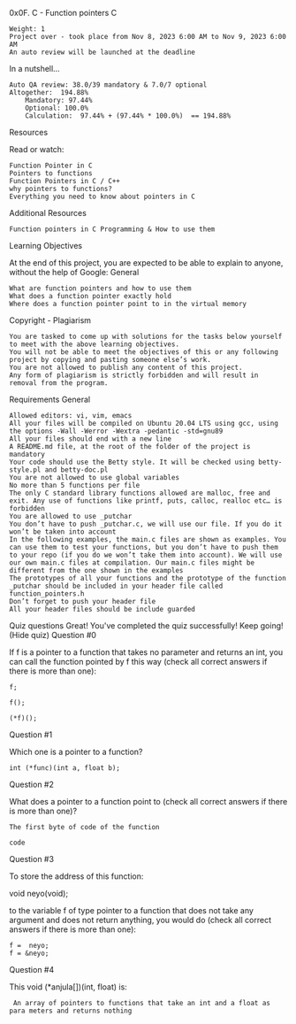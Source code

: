  0x0F. C - Function pointers
C

    Weight: 1
    Project over - took place from Nov 8, 2023 6:00 AM to Nov 9, 2023 6:00 AM
    An auto review will be launched at the deadline

In a nutshell…

    Auto QA review: 38.0/39 mandatory & 7.0/7 optional
    Altogether:  194.88%
        Mandatory: 97.44%
        Optional: 100.0%
        Calculation:  97.44% + (97.44% * 100.0%)  == 194.88%

Resources

Read or watch:

    Function Pointer in C
    Pointers to functions
    Function Pointers in C / C++
    why pointers to functions?
    Everything you need to know about pointers in C

Additional Resources

    Function pointers in C Programming & How to use them

Learning Objectives

At the end of this project, you are expected to be able to explain to anyone, without the help of Google:
General

    What are function pointers and how to use them
    What does a function pointer exactly hold
    Where does a function pointer point to in the virtual memory

Copyright - Plagiarism

    You are tasked to come up with solutions for the tasks below yourself to meet with the above learning objectives.
    You will not be able to meet the objectives of this or any following project by copying and pasting someone else’s work.
    You are not allowed to publish any content of this project.
    Any form of plagiarism is strictly forbidden and will result in removal from the program.

Requirements
General

    Allowed editors: vi, vim, emacs
    All your files will be compiled on Ubuntu 20.04 LTS using gcc, using the options -Wall -Werror -Wextra -pedantic -std=gnu89
    All your files should end with a new line
    A README.md file, at the root of the folder of the project is mandatory
    Your code should use the Betty style. It will be checked using betty-style.pl and betty-doc.pl
    You are not allowed to use global variables
    No more than 5 functions per file
    The only C standard library functions allowed are malloc, free and exit. Any use of functions like printf, puts, calloc, realloc etc… is forbidden
    You are allowed to use _putchar
    You don’t have to push _putchar.c, we will use our file. If you do it won’t be taken into account
    In the following examples, the main.c files are shown as examples. You can use them to test your functions, but you don’t have to push them to your repo (if you do we won’t take them into account). We will use our own main.c files at compilation. Our main.c files might be different from the one shown in the examples
    The prototypes of all your functions and the prototype of the function _putchar should be included in your header file called function_pointers.h
    Don’t forget to push your header file
    All your header files should be include guarded

Quiz questions
Great! You've completed the quiz successfully! Keep going! (Hide quiz)
Question #0

If f is a pointer to a function that takes no parameter and returns an int, you can call the function pointed by f this way (check all correct answers if there is more than one):

    f;

    f();

    (*f)();

Question #1

Which one is a pointer to a function?

    int (*func)(int a, float b);

Question #2

What does a pointer to a function point to (check all correct answers if there is more than one)?

    The first byte of code of the function

    code

Question #3

To store the address of this function:

void neyo(void);

to the variable f of type pointer to a function that does not take any argument and does not return anything, you would do (check all correct answers if there is more than one):

    f =  neyo;
    f = &neyo;

Question #4

This void (*anjula[])(int, float) is:

     An array of pointers to functions that take an int and a float as para	meters and returns nothing

